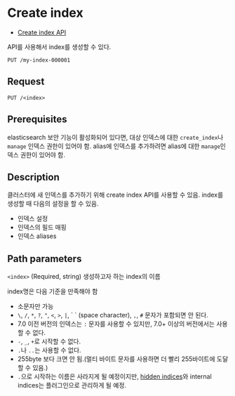 # Create index

- [Create index API](https://www.elastic.co/guide/en/elasticsearch/reference/current/indices-create-index.html)

API를 사용해서 index를 생성할 수 있다.

```
PUT /my-index-000001
```

## Request

`PUT /<index>`

## Prerequisites

elasticsearch 보안 기능이 활성화되어 있다면, 대상 인덱스에 대한 `create_index`나 `manage` 인덱스 권한이 있어야 함. alias에 인덱스를 추가하려면 alias에 대한 `manage`인덱스 권한이 있어야 함.

## Description

클러스터에 새 인덱스를 추가하기 위해 create index API를 사용할 수 있음.
index를 생성할 때 다음의 설정을 할 수 있음.

- 인덱스 설정
- 인덱스의 필드 매핑
- 인덱스 aliases

## Path parameters

`<index>`
(Required, string) 생성하고자 하는 index의 이름

index명은 다음 기준을 만족해야 함

- 소문자만 가능
- `\`, `/`, `*`, `?`, `"`, `<`, `>`, `|`, \` \` (space character), `,`, `#` 문자가 포함되면 안 된다.
- 7.0 이전 버전의 인덱스는 `:` 문자를 사용할 수 있지만, 7.0+ 이상의 버전에서는 사용할 수 없다.
- `-`, `_`, `+`로 시작할 수 없다.
- `.`나 `..`는 사용할 수 없다.
- 255byte 보다 크면 안 됨.(멀티 바이트 문자를 사용하면 더 빨리 255바이트에 도달할 수 있음.)
- `.`으로 시작하는 이름은 사라지게 될 예정이지만, [hidden indices](https://www.elastic.co/guide/en/elasticsearch/reference/current/index-modules.html#index-hidden)와 internal indices는 플러그인으로 관리하게 될 예정.
